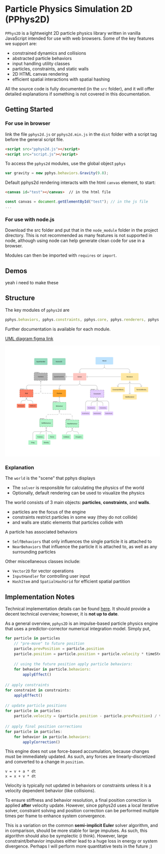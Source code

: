 # Particle Physics Simulation 2D (PPhys2D)

`PPhys2D` is a lightweight 2D particle physics library written in vanilla JavaScript intended for use with web browsers. Some of the key features we support are:
- constrained dynamics and collisions
- abstracted particle behaviors
- input handling utility classes
- particles, constraints, and static walls 
- 2D HTML canvas rendering
- efficient spatial interactions with spatial hashing

All the source code is fully documented (in the `src` folder), and it will offer detailed explanations if something is not covered in this documentation.

## Getting Started
### For use in browser
link the file `pphys2d.js` or `pphys2d.min.js` in the `dist` folder with a script tag before the general script file.

```html
<script src="pphys2d.js"></script>
<script src="script.js"></script>
```

To access the `pphys2d` modules, use the global object `pphys`
``` js
var gravity = new pphys.behaviors.Gravity(9.8);
```

Default pphys2d rendering interacts with the html `canvas` element, to start:
``` html
<canvas id="test"></canvas>  // in the html file
``` 
``` js
const canvas = document.getElementById("test"); // in the js file
...
```

### For use with node.js
Download the src folder and put that in the `node_module` folder in the project directory. This is not recommended as many features is not supported in node, although using node can help generate clean code for use in a browser.

Modules can then be imported with `requires` or `import`.


## Demos
yeah i need to make these


## Structure
The key modules of `pphys2d` are
``` js
pphys.behaviors, pphys.constraints, pphys.core, pphys.renderers, pphys.utils, pphys.walls
```
Further documentation is available for each module.

[UML diagram figma link](https://www.figma.com/file/RmAHDNunrpGmugKVVT1JYa/physics?type=whiteboard&node-id=0-1&t=kJgXQj8zSvmgEPtW-0)

<img src = "uml.jpg" width = "700">

### Explanation
The `world` is the "scene" that pphys displays 
- The `solver` is responsible for calculating the physics of the world
- Optionally, default rendering can be used to visualize the physics

The world consists of 3 main objects: **particles**, **constraints**, and **walls**.
- particles are the focus of the engine
- constraints restrict particles in some way (they do not collide)
- and walls are static elements that particles collide with

A particle has associated behaviors
- `SelfBehaviors` that only influences the single particle it is attached to
- `NearBehaviors` that influence the particle it is attached to, as well as any surrounding particles

Other miscellaneous classes include:
- `Vector2D` for vector operations
- `InputHandler` for controlling user input
- `HashItem` and `SpatialHashGrid` for efficient spatial partition

## Implementation Notes
Technical implementation details can be found [here](../pphys_paper.pdf). It should provide a decent technical overview; however, it is **not up to date**.

As a general overview, `pphys2D` is an impulse-based particle physics engine that uses a predictor-corrector numerical integration model. Simply put, 
``` js
for particle in particles
    // "pre-move" to future position
    particle.prevPosition = particle.position
    particle.position = particle.position + particle.velocity * timeStep

    // using the future position apply particle behaviors:
    for behavior in particle.behaviors:
        applyEffect()

// apply constraints
for constraint in constraints:
    applyEffect()

// update particle positions
for particle in particles:
    particle.velocity = (particle.position - particle.prevPosition) / timeStep

// apply final position corrections
for particle in particles:
    for behavior in particle.behaviors:
        applyCorrection()
```
This engine does not use force-based accumulation, because changes must be immediately updated. As such, any forces are linearly-discretized and converted to a change in `position`. 
```
v = v + a * dt
x = x + v * dt
```

Velocity is typically not updated in behaviors or constraints unless it is a velocity dependent behavior (like collisions).

To ensure stiffness and behavior resolution, a final position correction is applied **after** velocity update. However, since pphys2d uses a local iterative solver, constraint solving and position correction can be performed multiple times per frame to enhance system convergence.

This is a variation on the common **semi-implicit Euler** solver algorithm, and in comparison, should be more stable for large impulses. As such, this algorithm should also be symplectic (i think). However, large constraint/behavior impulses either lead to a huge loss in energy or system divergence. Perhaps I will perform more quantitative tests in the future ;)

